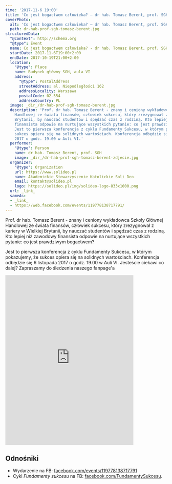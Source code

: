 ```yaml
---
time: '2017-11-6 19:00'
title: 'Co jest bogactwem człowieka? — dr hab. Tomasz Berent, prof. SGH'
coverPhoto:
  alt: 'Co jest bogactwem człowieka? — dr hab. Tomasz Berent, prof. SGH'
  path: dr-hab-prof-sgh-tomasz-berent.jpg
structuredData:
  "@context": http://schema.org
  "@type": Event
  name: Co jest bogactwem człowieka? - dr hab. Tomasz Berent, prof. SGH
  startDate: 2017-11-6T19:00+2:00
  endDate: 2017-10-19T21:00+2:00
  location:
    "@type": Place
    name: Budynek główny SGH, aula VI
    address:
      "@type": PostalAddress
      streetAddress: al. Niepodległości 162
      addressLocality: Warszawa
      postalCode: 02-554
      addressCountry: PL
  image: _dir_/dr-hab-prof-sgh-tomasz-berent.jpg
  description: 'Prof. dr hab. Tomasz Berent - znany i ceniony wykładowca Szkoły Głównej
    Handlowej ze świata finansów, człowiek sukcesu, który zrezygnował z kariery w Wielkiej
    Brytanii, by nauczać studentów i spędzać czas z rodziną. Kto lepiej niż zawodowy
    finansista odpowie na nurtujące wszystkich pytanie: co jest prawdziwym bogactwem?
    Jest to pierwsza konferencja z cyklu Fundamenty Sukcesu, w którym pokazujemy, że
    sukces opiera się na solidnych wartościach. Konferencja odbędzie się 6 listopada
    2017 o godz. 19.00 w Auli VI.'
  performer:
    "@type": Person
    name: dr hab. Tomasz Berent, prof. SGH
    image: _dir_/dr-hab-prof-sgh-tomasz-berent-zdjecie.jpg
  organizer:
    "@type": Organization
    url: https://www.solideo.pl
    name: Akademickie Stowarzyszenie Katolickie Soli Deo
    email: kontakt@solideo.pl
    logo: https://solideo.pl/img/solideo-logo-833x1000.png
  url: _link_
  sameAs:
  - _link_
  - https://web.facebook.com/events/119778138717791/
---
```


Prof. dr hab. Tomasz Berent - znany i ceniony wykładowca Szkoły Głównej
Handlowej ze świata finansów, człowiek sukcesu, który zrezygnował z kariery w
Wielkiej Brytanii, by nauczać studentów i spędzać czas z rodziną. Kto lepiej niż
zawodowy finansista odpowie na nurtujące wszystkich pytanie: co jest prawdziwym
bogactwem?

Jest to pierwsza konferencja z cyklu Fundamenty Sukcesu, w którym pokazujemy, że
sukces opiera się na solidnych wartościach. Konferencja odbędzie się 6 listopada
2017 o godz. 19.00 w Auli VI. Jesteście ciekawi co dalej? Zapraszamy do
śledzenia naszego fanpage'a

<iframe src="https://www.facebook.com/plugins/post.php?href=https%3A%2F%2Fweb.facebook.com%2FSoliDeo1989%2Fposts%2F10154995692722023&width=400&show_text=true&height=531&appId" width="400" height="531" style="border:none;overflow:hidden" scrolling="no" frameborder="0" allowTransparency="true"></iframe>

## Odnośniki

- Wydarzenie na FB:
  [facebook.com/events/119778138717791](https://web.facebook.com/events/119778138717791/)
- Cykl _Fundamenty sukcesu_ na FB:
  [facebook.com/FundamentySukcesu](https://web.facebook.com/FundamentySukcesu/).
